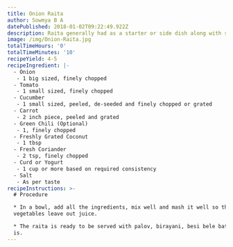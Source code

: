 ```yaml
---
title: Onion Raita
author: Sowmya B A
datePublished: 2018-01-02T09:22:49.922Z
description: Raita generally had as a starter or side dish along with spicy main course.
image: /img/Onion-Raita.jpg
totalTimeHours: '0'
totalTimeMinutes: '10'
recipeYield: 4-5
recipeIngredient: |-
  - Onion
   - 1 big sized, finely chopped
  - Tomato
   - 1 small sized, finely chopped
  - Cucumber
   - 1 small sized, peeled, de-seeded and finely chopped or grated
  - Carrot
   - 2 inch piece, peeled and grated
  - Green Chili (Optional)
   - 1, finely chopped
  - Freshly Grated Coconut
   - 1 tbsp
  - Fresh Coriander
   - 2 tsp, finely chopped
  - Curd or Yogurt
   - 1 cup or more based on required consistency
  - Salt
   - As per taste 
recipeInstructions: >-
  # Procedure

  * In a bowl, add all the ingredients, mix well and mash it well so that the
  vegetables leave out juice.

  * The raita is ready to be served with palov, birayani, besi bele bath or as
  is.
---
```




